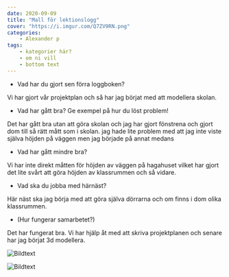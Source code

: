 ```yaml
---
date: 2020-09-09
title: "Mall för lektionslogg"
cover: "https://i.imgur.com/Q7ZV9RN.png"
categories: 
    - Alexander p
tags:
    - kategorier här?
    - om ni vill
    - bottom text
---
```



- Vad har du gjort sen förra loggboken?

Vi har gjort vår projektplan och så har jag börjat med att modellera skolan.

- Vad har gått bra? Ge exempel på hur du löst problem!

Det har gått bra utan att göra skolan och jag har gjort fönstrena och gjort dom till så rätt mått som i skolan. 
jag hade lite problem med att jag inte viste själva höjden på väggen men jag började på annat medans

- Vad har gått mindre bra? 

Vi har inte direkt måtten för höjden av väggen på hagahuset vilket har gjort det lite svårt att göra höjden av klassrummen och så vidare.

- Vad ska du jobba med härnäst?

Här näst ska jag börja med att göra själva dörrarna och om finns i dom olika klassrummen.  

- (Hur fungerar samarbetet?)

Det har fungerat bra. Vi har hjälp åt med att skriva projektplanen och senare har jag börjat 3d modellera.

![Bildtext](https://cdn.discordapp.com/attachments/368028804784062467/753179010803957760/Screenshot_90.jpg)

![Bildtext](https://cdn.discordapp.com/attachments/368028804784062467/753179012343529562/Screenshot_91.jpg)
